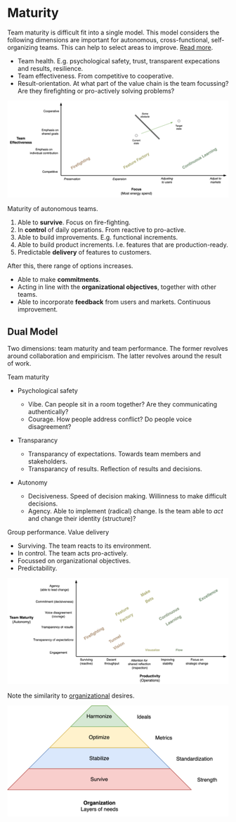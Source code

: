# Maturity

Team maturity is difficult fit into a single model. This model considers the following dimensions are important for autonomous, cross-functional, self-organizing teams. This can help to select areas to improve. [Read more](https://martinfowler.com/bliki/MaturityModel.html).

- Team health. E.g. psychological safety, trust, transparent expecations and results, resilience.
- Team effectiveness. From competitive to cooperative. 
- Result-orientation. At what part of the value chain is the team focussing? Are they firefighting or pro-actively solving problems?

![map-maturity-health](../img/map-maturity-health.png)

Maturity of autonomous teams.

1. Able to **survive**. Focus on fire-fighting.
2. In **control** of daily operations. From reactive to pro-active.
3. Able to build improvements. E.g. functional increments.
4. Able to build product increments. I.e. features that are production-ready.
5. Predictable **delivery** of features to customers.

After this, there range of options increases.

- Able to make **commitments**.
- Acting in line with the **organizational objectives**, together with other teams.
- Able to incorporate **feedback** from users and markets. Continuous improvement.

## Dual Model

Two dimensions: team maturity and team performance. The former revolves around collaboration and empiricism. The latter revolves around the result of work.

Team maturity

- Psychological safety
  - Vibe. Can people sit in a room together? Are they communicating authentically?
  - Courage. How people address conflict? Do people voice disagreement?

- Transparancy
  - Transparancy of expectations. Towards team members and stakeholders.
  - Transparancy of results. Reflection of results and decisions.

- Autonomy
  - Decisiveness. Speed of decision making. Willinness to make difficult decisions.
  - Agency. Able to implement (radical) change. Is the team able to *act* and change their identity (structure)?


Group performance. Value delivery

- Surviving. The team reacts to its environment.
- In control. The team acts pro-actively.
- Focussed on organizational objectives.
- Predictability.



![map-team-maturity-performance](../img/map-team-maturity-performance.png)

Note the similarity to [organizational](../systems/lifecycle.md) desires.

<img src="../img/pyramid-organiational-desire.png" alt="organiational-desire" style="height:18em;" />
